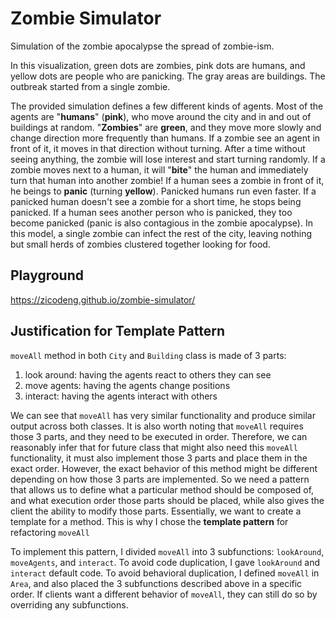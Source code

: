 # Zombie Simulator

Simulation of the zombie apocalypse the spread of zombie-ism.

In this visualization, green dots are zombies, pink dots are humans, and yellow dots are people who are panicking. The gray areas are buildings. The outbreak started from a single zombie.

The provided simulation defines a few different kinds of agents. Most of the agents are "**humans**" (**pink**), who move around the city and in and out of buildings at random. "**Zombies**" are **green**, and they move more slowly and change direction more frequently than humans. If a zombie see an agent in front of it, it moves in that direction without turning. After a time without seeing anything, the zombie will lose interest and start turning randomly. If a zombie moves next to a human, it will "**bite**" the human and immediately turn that human into another zombie! If a human sees a zombie in front of it, he beings to **panic** (turning **yellow**). Panicked humans run even faster. If a panicked human doesn't see a zombie for a short time, he stops being panicked. If a human sees another person who is panicked, they too become panicked (panic is also contagious in the zombie apocalypse). In this model, a single zombie can infect the rest of the city, leaving nothing but small herds of zombies clustered together looking for food.

## Playground

https://zicodeng.github.io/zombie-simulator/

## Justification for Template Pattern

`moveAll` method in both `City` and `Building` class is made of 3 parts:

1.  look around: having the agents react to others they can see
2.  move agents: having the agents change positions
3.  interact: having the agents interact with others

We can see that `moveAll` has very similar functionality and produce similar output across both classes. It is also worth noting that `moveAll` requires those 3 parts, and they need to be executed in order. Therefore, we can reasonably infer that for future class that might also need this `moveAll` functionality, it must also implement those 3 parts and place them in the exact order. However, the exact behavior of this method might be different depending on how those 3 parts are implemented. So we need a pattern that allows us to define what a particular method should be composed of, and what execution order those parts should be placed, while also gives the client the ability to modify those parts. Essentially, we want to create a template for a method. This is why I chose the **template pattern** for refactoring `moveAll`

To implement this pattern, I divided `moveAll` into 3 subfunctions: `lookAround`, `moveAgents`, and `interact`. To avoid code duplication, I gave `lookAround` and `interact` default code. To avoid behavioral duplication, I defined `moveAll` in `Area`, and also placed the 3 subfunctions described above in a specific order. If clients want a different behavior of `moveAll`, they can still do so by overriding any subfunctions.
